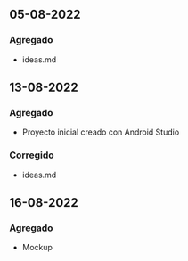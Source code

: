 ## 05-08-2022
### Agregado
* ideas.md

## 13-08-2022
### Agregado
* Proyecto inicial creado con Android Studio

### Corregido
* ideas.md

## 16-08-2022
### Agregado
* Mockup
